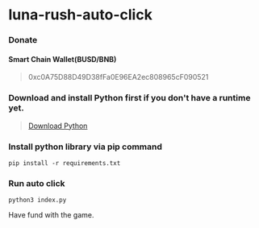 # luna-rush-auto-click

### Donate
#### Smart Chain Wallet(BUSD/BNB)
> 0xc0A75D88D49D38fFa0E96EA2ec808965cF090521

### Download and install Python first if you don't have a runtime yet.
> [Download Python](https://www.python.org/downloads/)

### Install python library via pip command
```shell
pip install -r requirements.txt
```

### Run auto click
```shell
python3 index.py
```

Have fund with the game.
